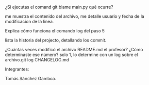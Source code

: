 ¿Si ejecutas el comand git blame main.py qué ocurre?

me muestra el contenido del archivo, me detalle usuario y fecha de la modificacion de la linea.

Explica cómo funciona el comando log del paso 5

lista la historia del projecto, detallando los commit.

¿Cuántas veces modificó el archivo README.md el profesor? ¿Cómo determinaste ese número?
solo 1, lo determine con un log sobre el archivo.git log CHANGELOG.md 

Integrantes:

Tomás Sánchez Gamboa.
